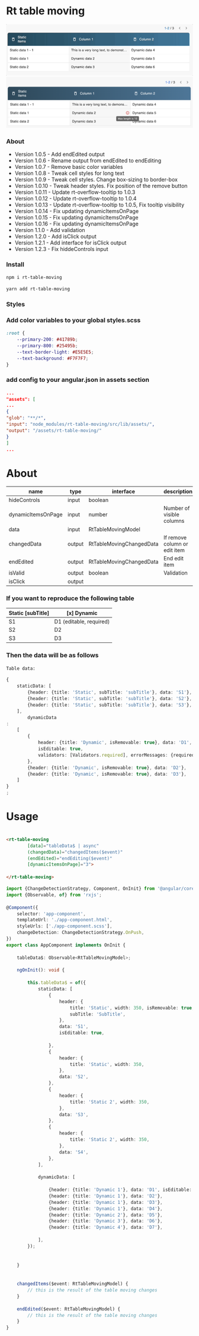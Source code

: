 # Rt table moving

![](/projects/rt-table-moving/rt-table-moving.gif)
![](/projects/rt-table-moving/rt-table-moving-validation.png)

### About

- Version 1.0.5 - Add endEdited output
- Version 1.0.6 - Rename output from endEdited to endEditing
- Version 1.0.7 - Remove basic color variables
- Version 1.0.8 - Tweak cell styles for long text
- Version 1.0.9 - Tweak cell styles. Change box-sizing to border-box
- Version 1.0.10 - Tweak header styles. Fix position of the remove button
- Version 1.0.11 - Update rt-overflow-tooltip to 1.0.3
- Version 1.0.12 - Update rt-overflow-tooltip to 1.0.4
- Version 1.0.13 - Update rt-overflow-tooltip to 1.0.5, Fix tooltip visibility
- Version 1.0.14 - Fix updating dynamicItemsOnPage
- Version 1.0.15 - Fix updating dynamicItemsOnPage
- Version 1.0.16 - Fix updating dynamicItemsOnPage
- Version 1.1.0 - Add validation
- Version 1.2.0 - Add isClick output
- Version 1.2.1 - Add interface for isClick output
- Version 1.2.3 - Fix hiddeControls input

### Install

```bash
npm i rt-table-moving
```

```bash
yarn add rt-table-moving
```

### Styles

### Add color variables to your global styles.scss

```css
:root {
    --primary-200: #41789b;
    --primary-800: #25495b;
    --text-border-light: #E5E5E5;
    --text-background: #F7F7F7;
}
```

### add config to your angular.json in assets section

```json
...
"assets": [
...
{
"glob": "**/*",
"input": "node_modules/rt-table-moving/src/lib/assets/",
"output": "/assets/rt-table-moving/"
}
]
...
```

# About

| name               | type   | interface                | description                   |
|--------------------|--------|--------------------------|-------------------------------|
| hideControls       | input  | boolean                  |                               |
| dynamicItemsOnPage | input  | number                   | Number of visible columns     |
| data               | input  | RtTableMovingModel       |                               |
| changedData        | output | RtTableMovingChangedData | If remove column or edit item |
| endEdited          | output | RtTableMovingChangedData | End edit item                 |
| isValid            | output | boolean                  | Validation                    |
| isClick            | output |                          |                               |

### If you want to reproduce the following table

| Static [subTitle] | [x] Dynamic             |
|-------------------|-------------------------|
| S1                | D1 (editable, required) |
| S2                | D2                      |
| S3                | D3                      |

### Then the data will be as follows

```Table data: ```

```ts
{
    staticData: [
        {header: {title: 'Static', subTitle: 'subTitle'}, data: 'S1'},
        {header: {title: 'Static', subTitle: 'subTitle'}, data: 'S2'},
        {header: {title: 'Static', subTitle: 'subTitle'}, data: 'S3'},
    ],
        dynamicData
:
    [
        {
            header: {title: 'Dynamic', isRemovable: true}, data: 'D1',
            isEditable: true,
            validators: [Validators.required], errorMessages: {required: 'This field is required'},
        },
        {header: {title: 'Dynamic', isRemovable: true}, data: 'D2'},
        {header: {title: 'Dynamic', isRemovable: true}, data: 'D3'},
    ]
}
;
```

# Usage

```html

<rt-table-moving
        [data]="tableData$ | async"
        (changedData)="changedItems($event)"
        (endEdited)="endEditing($event)"
        [dynamicItemsOnPage]="3">

</rt-table-moving>
```

```ts
import {ChangeDetectionStrategy, Component, OnInit} from '@angular/core';
import {Observable, of} from 'rxjs';

@Component({
    selector: 'app-component',
    templateUrl: './app-component.html',
    styleUrls: ['./app-component.scss'],
    changeDetection: ChangeDetectionStrategy.OnPush,
})
export class AppComponent implements OnInit {

    tableData$: Observable<RtTableMovingModel>;

    ngOnInit(): void {

        this.tableData$ = of({
            staticData: [
                {
                    header: {
                        title: 'Static', width: 350, isRemovable: true,
                        subTitle: 'SubTitle',
                    },
                    data: 'S1',
                    isEditable: true,

                },
                {
                    header: {
                        title: 'Static', width: 350,
                    },
                    data: 'S2',
                },
                {
                    header: {
                        title: 'Static 2', width: 350,
                    },
                    data: 'S3',
                },
                {
                    header: {
                        title: 'Static 2', width: 350,
                    },
                    data: 'S4',
                },
            ],

            dynamicData: [

                {header: {title: 'Dynamic 1'}, data: 'D1', isEditable: true},
                {header: {title: 'Dynamic 1'}, data: 'D2'},
                {header: {title: 'Dynamic 1'}, data: 'D3'},
                {header: {title: 'Dynamic 1'}, data: 'D4'},
                {header: {title: 'Dynamic 2'}, data: 'D5'},
                {header: {title: 'Dynamic 3'}, data: 'D6'},
                {header: {title: 'Dynamic 4'}, data: 'D7'},

            ],
        });


    }


    changedItems($event: RtTableMovingModel) {
        // this is the result of the table moving changes
    }

    endEdited($event: RtTableMovingModel) {
        // this is the result of the table moving changes
    }
}

```

